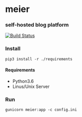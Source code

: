 # meier
### self-hosted blog platform

[![Build Status](https://travis-ci.org/meier-project/meier.svg?branch=master)](https://travis-ci.org/meier-project/meier)


### Install

```shell
pip3 install -r ./requirements
```

#### Requirements

- Python3.6
- Linus/Unix Server

### Run

```shell
gunicorn meier:app -c config.ini
```